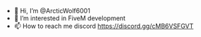 - 👋 Hi, I’m @ArcticWolf6001
- 👀 I’m interested in FiveM development 
- 📫 How to reach me discord https://discord.gg/cMB6VSFGVT

<!---
I'll put something in here eventually xD
--->
